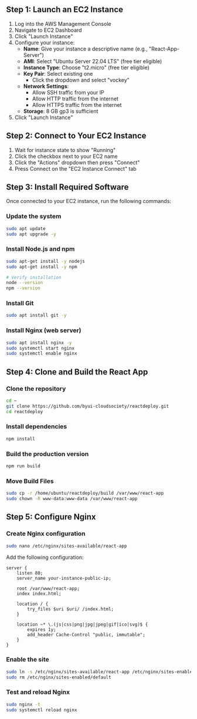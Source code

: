 ## Step 1: Launch an EC2 Instance

1. Log into the AWS Management Console
2. Navigate to EC2 Dashboard
3. Click "Launch Instance"
4. Configure your instance:
   - **Name**: Give your instance a descriptive name (e.g., "React-App-Server")
   - **AMI**: Select "Ubuntu Server 22.04 LTS" (free tier eligible)
   - **Instance Type**: Choose "t2.micro" (free tier eligible)
   - **Key Pair**: Select existing one
     - Click the dropdown and select "vockey"
   - **Network Settings**: 
     - Allow SSH traffic from your IP
     - Allow HTTP traffic from the internet
     - Allow HTTPS traffic from the internet
   - **Storage**: 8 GB gp3 is sufficient
5. Click "Launch Instance"

## Step 2: Connect to Your EC2 Instance

1. Wait for instance state to show "Running"
2. Click the checkbox next to your EC2 name
3. Click the "Actions" dropdown then press "Connect"
4. Press Connect on the "EC2 Instance Connect" tab

## Step 3: Install Required Software

Once connected to your EC2 instance, run the following commands:

### Update the system
```bash
sudo apt update
sudo apt upgrade -y
```

### Install Node.js and npm
```bash
sudo apt-get install -y nodejs
sudo apt-get install -y npm

# Verify installation
node --version
npm --version
```

### Install Git
```bash
sudo apt install git -y
```

### Install Nginx (web server)
```bash
sudo apt install nginx -y
sudo systemctl start nginx
sudo systemctl enable nginx
```

## Step 4: Clone and Build the React App

### Clone the repository
```bash
cd ~
git clone https://github.com/byui-cloudsociety/reactdeploy.git
cd reactdeploy
```

### Install dependencies
```bash
npm install
```

### Build the production version
```bash
npm run build
```

### Move Build Files
```bash
sudo cp -r /home/ubuntu/reactdeploy/build /var/www/react-app
sudo chown -R www-data:www-data /var/www/react-app
```

## Step 5: Configure Nginx

### Create Nginx configuration
```bash
sudo nano /etc/nginx/sites-available/react-app
```

Add the following configuration:
```nginx
server {
    listen 80;
    server_name your-instance-public-ip;
    
    root /var/www/react-app;
    index index.html;
    
    location / {
        try_files $uri $uri/ /index.html;
    }
    
    location ~* \.(js|css|png|jpg|jpeg|gif|ico|svg)$ {
        expires 1y;
        add_header Cache-Control "public, immutable";
    }
}
```

### Enable the site
```bash
sudo ln -s /etc/nginx/sites-available/react-app /etc/nginx/sites-enabled/
sudo rm /etc/nginx/sites-enabled/default
```

### Test and reload Nginx
```bash
sudo nginx -t
sudo systemctl reload nginx
```
